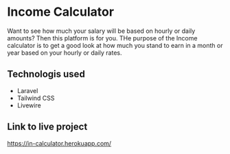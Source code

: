 # Income Calculator
Want to see how much your salary will be based on hourly or daily amounts? Then this platform is for you. THe purpose of the Income calculator is to get a good look at how much you stand to earn in a month or year based on your hourly or daily rates.

## Technologis used
- Laravel
- Tailwind CSS
- Livewire

## Link to live project
https://in-calculator.herokuapp.com/

